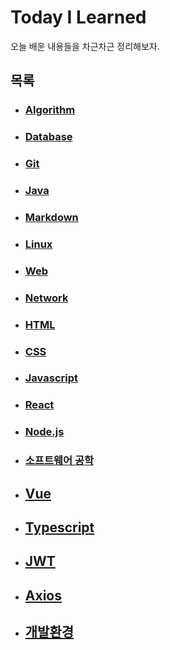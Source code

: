 # Today I Learned

오늘 배운 내용들을 차근차근 정리해보자.

## 목록

- ### [Algorithm](./Algorithm)

- ### [Database](./Database)

- ### [Git](./Git)

- ### [Java](./Java)

- ### [Markdown](./Markdown)

- ### [Linux](./Linux)

- ### [Web](./Web)

- ### [Network](./Network)

- ### [HTML](./HTML)

- ### [CSS](./CSS)

- ### [Javascript](./Javascript)

- ### [React](./React)

- ### [Node.js](./Node.js)

- ### [소프트웨어 공학](./소프트웨어_공학)

- ## [Vue](./Vue)

- ## [Typescript](./Typescript)

- ## [JWT](./JWT)

- ## [Axios](./Axios)

- ## [개발환경](./개발환경)
